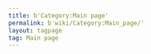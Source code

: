 ```yaml
---
title: b'Category:Main page'
permalink: b'wiki/Category:Main_page/'
layout: tagpage
tag: Main page
---
```



